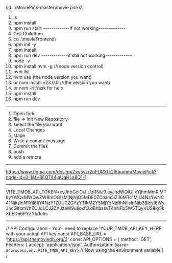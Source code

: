 cd '.\MoviePick-master\movie picks\’

1. ls
2. npm install
3. npm run start
-------------if not working-------------
1. Get-ChildItem
2. cd .\movieFrontend\
3.  npm init -y
4.  npm install
5.  npm run dev
-------------if still not working-------------
1. node -v
2. npm install nvm -g          //(node version control)
3. nvm list
4. nvm use (the node version you want)
5. or nvm install v23.0.0      //(the version you want)
6. or nvm -h        //ask for help
7. npm install
8. npm run dev
______________________________________________________________

1. Open fork
2. file ⇒ Init New Repository
3. select the file you want
4. Local Changes
5. stage
6. Write a commit message
7. Commit the files
8. push
9. add a remote

______________________________________________________________

https://www.figma.com/design/Zvs5yzr2pFDRXfk2I5bumm/MoviePick?node-id=0-1&t=REQT44jaUqHLa8Q1-1

______________________________________________________________

VITE_TMDB_API_TOKEN=eyJhbGciOiJIUzI1NiJ9.eyJhdWQiOiIxYjhmMmRiMTkyYWQxMWQwZWRmOGIzMjNjNjQ5MDE0ZCIsIm5iZiI6MTc1MjU4NzYwNC41NjksInN1YiI6IjY4NzY1ZDU0ZGYzYTlkM2Y5MjYzNzRhNiIsInNjb3BlcyI6WyJhcGlfcmVhZCJdLCJ2ZXJzaW9uIjoxfQ.dBhbssvT4hNFb5W5TQyKUSIkgSkXbEDe6PYZYIx1o5c

______________________________________________________________

// API Configuration - You'll need to replace 'YOUR_TMDB_API_KEY_HERE' with your actual API key
const API_BASE_URL = 'https://api.themoviedb.org/3'
const API_OPTIONS = {
  method: 'GET',
  headers: {
    accept: 'application/json',
    Authorization: `Bearer ${process.env.VITE_TMDB_API_KEY}` // Now using the environment variable
  }
}
